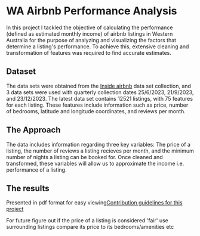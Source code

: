 # WA Airbnb Performance Analysis
In this project I tackled the objective of calculating the performance (defined as estimated monthly income) of airbnb listings in Western Australia for the purpose of analyzing and visualizing the factors that determine a listing's performance. To achieve this, extensive cleaning and transformation of features was required to find accurate estimates.

## Dataset 
The data sets were obtained from the [Inside airbnb](https://insideairbnb.com/) data set collection, and 3 data sets were used with quarterly collection dates 25/6/2023, 21/9/2023, and 23/12/2023. The latest data set contains 12521 listings, with 75 features for each listing. These features include information such as price, number of bedrooms, latitude and longitude coordinates, and reviews per month.

## The Approach
The data includes information regarding three key variables: The price of a listing, the number of reviews a listing recieves per month, and the minimum number of nights a listing can be booked for. Once cleaned and transformed, these variables will allow us to approximate the income i.e. performance of a listing.

## The results
Presented in pdf format for easy viewing[Contribution guidelines for this project](AirbnbPresentation.pdf)









For future
figure out if the price of a listing is considered 'fair'
  use surrounding listings
  compare its price to its bedrooms/amenities etc
  

